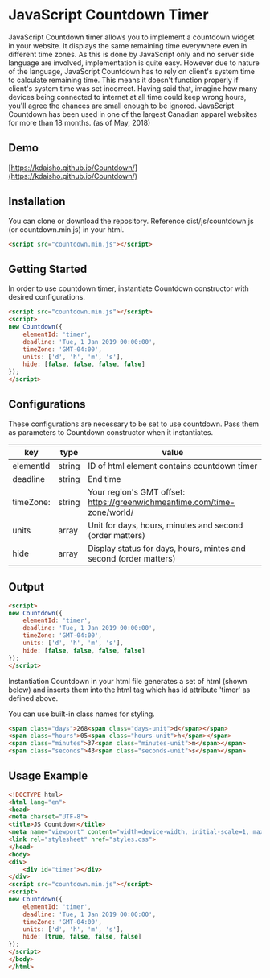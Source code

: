 # JavaScript Countdown Timer
JavaScript Countdown timer allows you to implement a countdown widget in your website. It displays the same remaining time everywhere even in different time zones. As this is done by JavaScript only and no server side language are involved, implementation is quite easy. However due to nature of the language, JavaScript Countdown has to rely on client's system time to calculate remaining time. This means it doesn't function properly if client's system time was set incorrect. Having said that, imagine how many devices being connected to internet at all time could keep wrong hours, you'll agree the chances are small enough to be ignored. JavaScript Countdown has been used in one of the largest Canadian apparel websites for more than 18 months. (as of May, 2018)

## Demo
[https://kdaisho.github.io/Countdown/](https://kdaisho.github.io/Countdown/)

## Installation
You can clone or download the repository. Reference dist/js/countdown.js (or countdown.min.js) in your html.

````html
<script src="countdown.min.js"></script>
````

## Getting Started
In order to use countdown timer, instantiate Countdown constructor with desired configurations.

````html
<script src="countdown.min.js"></script>
<script>
new Countdown({
	elementId: 'timer',
	deadline: 'Tue, 1 Jan 2019 00:00:00',
	timeZone: 'GMT-04:00',
	units: ['d', 'h', 'm', 's'],
	hide: [false, false, false, false]
});
</script>
````

## Configurations
These configurations are necessary to be set to use countdown. Pass them as parameters to Countdown constructor when it instantiates.

| key | type | value |
| -------- | ----- | ----- |
| elementId | string | ID of html element contains countdown timer|
| deadline | string |  End time |
| timeZone: | string | Your region's GMT offset: https://greenwichmeantime.com/time-zone/world/ |
| units | array | Unit for days, hours, minutes and second (order matters)|
| hide | array | Display status for days, hours, mintes and second (order matters)|

## Output
````html
<script>
new Countdown({
	elementId: 'timer',
	deadline: 'Tue, 1 Jan 2019 00:00:00',
	timeZone: 'GMT-04:00',
	units: ['d', 'h', 'm', 's'],
	hide: [false, false, false, false]
});
</script>
````
Instantiation Countdown in your html file generates a set of html (shown below) and inserts them into the html tag which has id attribute 'timer' as defined above.

You can use built-in class names for styling.

````html
<span class="days">268<span class="days-unit">d</span></span>
<span class="hours">05<span class="hours-unit">h</span></span>
<span class="minutes">37<span class="minutes-unit">m</span></span>
<span class="seconds">43<span class="seconds-unit">s</span></span>
````

## Usage Example
````html
<!DOCTYPE html>
<html lang="en">
<head>
<meta charset="UTF-8">
<title>JS Countdown</title>
<meta name="viewport" content="width=device-width, initial-scale=1, maximum-scale=1">
<link rel="stylesheet" href="styles.css">
</head>
<body>
<div>
    <div id="timer"></div>
</div>
<script src="countdown.min.js"></script>
<script>
new Countdown({
	elementId: 'timer',
	deadline: 'Tue, 1 Jan 2019 00:00:00',
	timeZone: 'GMT-04:00',
	units: ['d', 'h', 'm', 's'],
	hide: [true, false, false, false]
});
</script>
</body>
</html>
````
